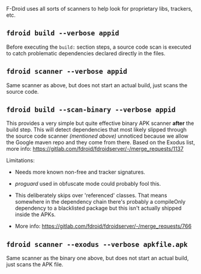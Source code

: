 F-Droid uses all sorts of scanners to help look for proprietary libs, trackers, etc.

## `fdroid build --verbose appid`

Before executing the `build:` section steps, a source code scan is executed to catch problematic dependencies declared directly in the files.

## `fdroid scanner --verbose appid`

Same scanner as above, but does not start an actual build, just scans the source code.

## `fdroid build --scan-binary --verbose appid`

This provides a very simple but quite effective binary APK scanner **after** the build step. This will detect dependencies that most likely slipped through the source code scanner _(mentioned above)_ unnoticed because we allow the Google maven repo and they come from there. Based on the Exodus list, more info: https://gitlab.com/fdroid/fdroidserver/-/merge_requests/1137

Limitations:
* Needs more known non-free and tracker signatures.
* _proguard_ used in obfuscate mode could probably fool this.
* This deliberately skips over 'referenced' classes. That means somewhere in the dependency chain there's probably a compileOnly dependency to a blacklisted package but this isn't actually shipped inside the APKs.

* More info: https://gitlab.com/fdroid/fdroidserver/-/merge_requests/766

## `fdroid scanner --exodus --verbose apkfile.apk`

Same scanner as the binary one above, but does not start an actual build, just scans the APK file.

